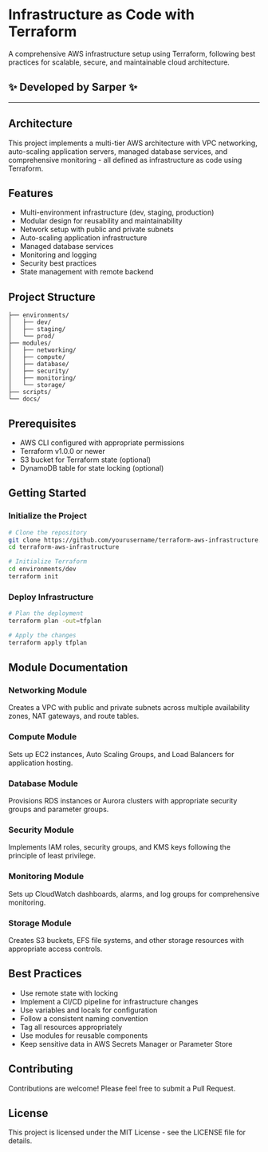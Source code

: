# Infrastructure as Code with Terraform

A comprehensive AWS infrastructure setup using Terraform, following best practices for scalable, secure, and maintainable cloud architecture.

## ✨ Developed by Sarper ✨

---


## Architecture

This project implements a multi-tier AWS architecture with VPC networking, auto-scaling application servers, managed database services, and comprehensive monitoring - all defined as infrastructure as code using Terraform.

## Features

- Multi-environment infrastructure (dev, staging, production)
- Modular design for reusability and maintainability
- Network setup with public and private subnets
- Auto-scaling application infrastructure
- Managed database services
- Monitoring and logging
- Security best practices
- State management with remote backend

## Project Structure

```
├── environments/
│   ├── dev/
│   ├── staging/
│   └── prod/
├── modules/
│   ├── networking/
│   ├── compute/
│   ├── database/
│   ├── security/
│   ├── monitoring/
│   └── storage/
├── scripts/
└── docs/
```

## Prerequisites

- AWS CLI configured with appropriate permissions
- Terraform v1.0.0 or newer
- S3 bucket for Terraform state (optional)
- DynamoDB table for state locking (optional)

## Getting Started

### Initialize the Project

```bash
# Clone the repository
git clone https://github.com/yourusername/terraform-aws-infrastructure.git
cd terraform-aws-infrastructure

# Initialize Terraform
cd environments/dev
terraform init
```

### Deploy Infrastructure

```bash
# Plan the deployment
terraform plan -out=tfplan

# Apply the changes
terraform apply tfplan
```

## Module Documentation

### Networking Module

Creates a VPC with public and private subnets across multiple availability zones, NAT gateways, and route tables.

### Compute Module

Sets up EC2 instances, Auto Scaling Groups, and Load Balancers for application hosting.

### Database Module

Provisions RDS instances or Aurora clusters with appropriate security groups and parameter groups.

### Security Module

Implements IAM roles, security groups, and KMS keys following the principle of least privilege.

### Monitoring Module

Sets up CloudWatch dashboards, alarms, and log groups for comprehensive monitoring.

### Storage Module

Creates S3 buckets, EFS file systems, and other storage resources with appropriate access controls.

## Best Practices

- Use remote state with locking
- Implement a CI/CD pipeline for infrastructure changes
- Use variables and locals for configuration
- Follow a consistent naming convention
- Tag all resources appropriately
- Use modules for reusable components
- Keep sensitive data in AWS Secrets Manager or Parameter Store

## Contributing

Contributions are welcome! Please feel free to submit a Pull Request.

## License

This project is licensed under the MIT License - see the LICENSE file for details.
